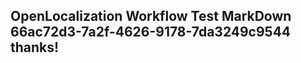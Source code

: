 <properties
ms.topic="hero-topic"
ms.test1="hero-topic"
ms.test2="test"/>

## OpenLocalization Workflow Test MarkDown 66ac72d3-7a2f-4626-9178-7da3249c9544 thanks!
